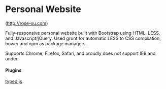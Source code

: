 # Personal Website

(http://rose-xu.com)

Fully-responsive personal website built with Bootstrap using HTML, LESS, and Javascript/jQuery. Used grunt for automatic LESS to CSS compilation, bower and npm as package managers. 

Supports Chrome, Firefox, Safari, and proudly does not support IE9 and under. 

#### Plugins
[typed.js](https://github.com/mattboldt/typed.js/)